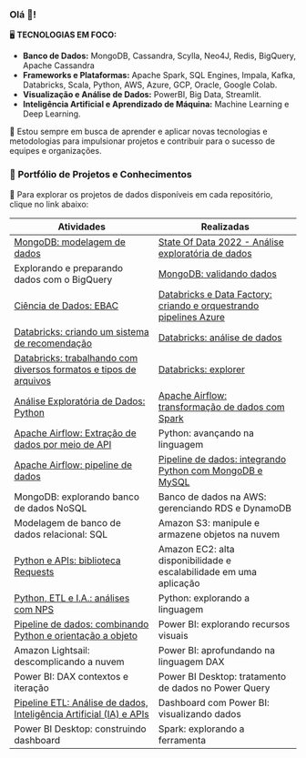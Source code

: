 ### Olá 👋!

🖥️ **TECNOLOGIAS EM FOCO:**
* **Banco de Dados:** MongoDB, Cassandra, Scylla, Neo4J, Redis, BigQuery, Apache Cassandra
* **Frameworks e Plataformas:** Apache Spark, SQL Engines, Impala, Kafka, Databricks, Scala, Python, AWS, Azure, GCP, Oracle, Google Colab.
* **Visualização e Análise de Dados:** PowerBI, Big Data, Streamlit.
* **Inteligência Artificial e Aprendizado de Máquina:** Machine Learning e Deep Learning.

🌱 Estou sempre em busca de aprender e aplicar novas tecnologias e metodologias para impulsionar projetos e contribuir para o sucesso de equipes e organizações.

### 🔭 Portfólio de Projetos e Conhecimentos

💬 Para explorar os projetos de dados disponíveis em cada repositório, clique no link abaixo:

|Atividades|Realizadas |
|----------|-----------|
| [MongoDB: modelagem de dados](https://github.com/alexcmendonca/mongodb-validando-dados) | [State Of Data 2022 - Análise exploratória de dados](https://github.com/alexcmendonca/analise-exploratoria-python-state-data-brazil) |
| Explorando e preparando dados com o BigQuery | [MongoDB: validando dados](https://github.com/alexcmendonca/mongodb-validando-dados) |
| [Ciência de Dados: EBAC](https://github.com/alexcmendonca/data_science_ebac) | [Databricks e Data Factory: criando e orquestrando pipelines Azure](https://github.com/alexcmendonca/pipeline-databricks-datafactory) |
| [Databricks: criando um sistema de recomendação](https://github.com/alexcmendonca/databricks-sistema-recomendacao) | [Databricks: análise de dados](https://github.com/alexcmendonca/databricks-pyspark-analise-de-dados) |
| [Databricks: trabalhando com diversos formatos e tipos de arquivos](https://github.com/alexcmendonca/databricks-explorando-formatos-arquivos) | [Databricks: explorer](https://github.com/alexcmendonca/databricks-explorer) |
| [Análise Exploratória de Dados: Python](https://github.com/alexcmendonca/analise-exploratoria-dados-com-python) | [Apache Airflow: transformação de dados com Spark](https://github.com/alexcmendonca/apache-airflow-pipeline-api-datalake-com-spark) |
| [Apache Airflow: Extração de dados por meio de API](https://github.com/alexcmendonca/apache-airflow-pipeline-api-datalake) | Python: avançando na linguagem |
| [Apache Airflow: pipeline de dados](https://github.com/alexcmendonca/apache-airflow-pipeline-dados) | [Pipeline de dados: integrando Python com MongoDB e MySQL](https://github.com/alexcmendonca/pipeline-python-mongodb-mysql) |
| MongoDB: explorando banco de dados NoSQL | Banco de dados na AWS: gerenciando RDS e DynamoDB |
| Modelagem de banco de dados relacional: SQL | Amazon S3: manipule e armazene objetos na nuvem |
| [Python e APIs: biblioteca Requests](https://github.com/alexcmendonca/pipeline-etl-api-github) | Amazon EC2: alta disponibilidade e escalabilidade em uma aplicação |
| [Python, ETL e I.A.: análises com NPS](https://github.com/alexcmendonca/projeto-python-etl-ia-nps) | Python: explorando a linguagem |
| [Pipeline de dados: combinando Python e orientação a objeto](https://github.com/alexcmendonca/pipeline-dados-python-orientacao-objeto) | Power BI: explorando recursos visuais |
| Amazon Lightsail: descomplicando a nuvem | Power BI: aprofundando na linguagem DAX |
| Power BI: DAX contextos e iteração | Power BI Desktop: tratamento de dados no Power Query |
| [Pipeline ETL: Análise de dados, Inteligência Artificial (IA) e APIs](https://github.com/alexcmendonca/pipeline-etl-python-api-ia-generativa) | Dashboard com Power BI: visualizando dados |
| Power BI Desktop: construindo dashboard | Spark: explorando a ferramenta |







